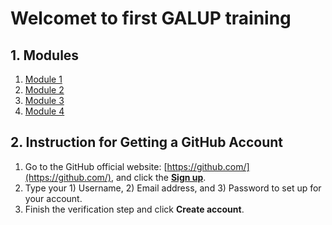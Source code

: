 # Welcomet to first GALUP training

## 1. Modules

1. [Module 1](https://github.com/SERVIR-WA/GALUP/blob/master/training/1_lu/modules/module1.md)
2. [Module 2](https://github.com/SERVIR-WA/GALUP/blob/master/training/1_lu/modules/module2.md)
3. [Module 3](https://github.com/SERVIR-WA/GALUP/blob/master/training/1_lu/modules/module3.md)
4. [Module 4](https://github.com/SERVIR-WA/GALUP/blob/master/training/1_lu/modules/module4.md)

## 2. Instruction for Getting a GitHub Account

1. Go to the GitHub official website: [https://github.com/](https://github.com/), and click the [**Sign up**](https://github.com/join?ref_cta=Sign+up&ref_loc=header+logged+out&ref_page=%2F&source=header-home).
2. Type your 1) Username, 2) Email address, and 3) Password to set up for your account.
3. Finish the verification step and click **Create account**.
